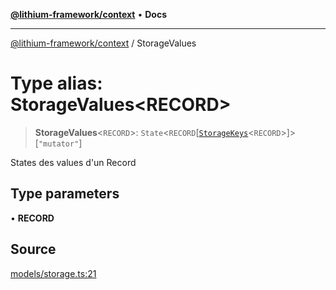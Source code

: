 [**@lithium-framework/context**](../README.md) • **Docs**

***

[@lithium-framework/context](../README.md) / StorageValues

# Type alias: StorageValues\<RECORD\>

> **StorageValues**\<`RECORD`\>: `State`\<`RECORD`\[[`StorageKeys`](StorageKeys.md)\<`RECORD`\>\]\>\[`"mutator"`\]

States des values d'un Record

## Type parameters

• **RECORD**

## Source

[models/storage.ts:21](https://github.com/lithium-framework/context/blob/25e1479e8ebfd81e7966f2d0997f8cc526a03b72/src/models/storage.ts#L21)
